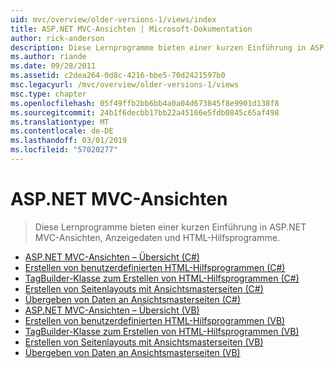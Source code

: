 ```yaml
---
uid: mvc/overview/older-versions-1/views/index
title: ASP.NET MVC-Ansichten | Microsoft-Dokumentation
author: rick-anderson
description: Diese Lernprogramme bieten einer kurzen Einführung in ASP.NET MVC-Ansichten, Anzeigedaten und HTML-Hilfsprogramme.
ms.author: riande
ms.date: 09/28/2011
ms.assetid: c2dea264-0d8c-4216-bbe5-70d2421597b0
msc.legacyurl: /mvc/overview/older-versions-1/views
msc.type: chapter
ms.openlocfilehash: 05f49ffb2bb6bb4a0a04d673845f8e9901d138f8
ms.sourcegitcommit: 24b1f6decbb17bb22a45166e5fdb0845c65af498
ms.translationtype: MT
ms.contentlocale: de-DE
ms.lasthandoff: 03/01/2019
ms.locfileid: "57020277"
---
```

<a name="aspnet-mvc-views"></a>ASP.NET MVC-Ansichten
====================
> Diese Lernprogramme bieten einer kurzen Einführung in ASP.NET MVC-Ansichten, Anzeigedaten und HTML-Hilfsprogramme.


- [ASP.NET MVC-Ansichten – Übersicht (C#)](asp-net-mvc-views-overview-cs.md)
- [Erstellen von benutzerdefinierten HTML-Hilfsprogrammen (C#)](creating-custom-html-helpers-cs.md)
- [TagBuilder-Klasse zum Erstellen von HTML-Hilfsprogrammen (C#)](using-the-tagbuilder-class-to-build-html-helpers-cs.md)
- [Erstellen von Seitenlayouts mit Ansichtsmasterseiten (C#)](creating-page-layouts-with-view-master-pages-cs.md)
- [Übergeben von Daten an Ansichtsmasterseiten (C#)](passing-data-to-view-master-pages-cs.md)
- [ASP.NET MVC-Ansichten – Übersicht (VB)](asp-net-mvc-views-overview-vb.md)
- [Erstellen von benutzerdefinierten HTML-Hilfsprogrammen (VB)](creating-custom-html-helpers-vb.md)
- [TagBuilder-Klasse zum Erstellen von HTML-Hilfsprogrammen (VB)](using-the-tagbuilder-class-to-build-html-helpers-vb.md)
- [Erstellen von Seitenlayouts mit Ansichtsmasterseiten (VB)](creating-page-layouts-with-view-master-pages-vb.md)
- [Übergeben von Daten an Ansichtsmasterseiten (VB)](passing-data-to-view-master-pages-vb.md)
